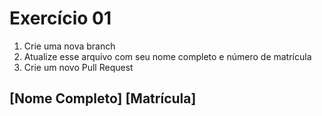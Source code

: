 # Exercício 01

1. Crie uma nova branch
2. Atualize esse arquivo com seu nome completo e número de matrícula
3. Crie um novo Pull Request

## [Nome Completo] [Matrícula]
